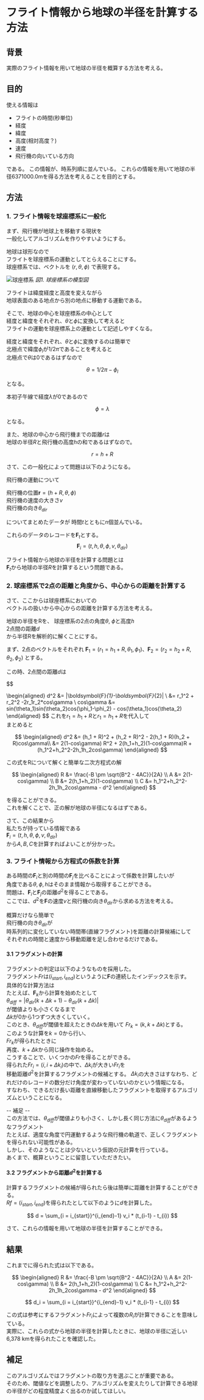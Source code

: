 # フライト情報から地球の半径を計算する方法

## 背景
実際のフライト情報を用いて地球の半径を概算する方法を考える。


## 目的


使える情報は

- フライトの時間(秒単位)
- 経度
- 緯度
- 高度(相対高度？)
- 速度
- 飛行機の向いている方向

である。
この情報が、時系列順に並んでいる。
これらの情報を用いて地球の半径6371000.0mを得る方法を考えることを目的とする。

## 方法
### 1. フライト情報を球座標系に一般化
まず、飛行機が地球上を移動する現状を<br>
一般化してアルゴリズムを作りやすいようにする。

地球は球形なので<br>
フライトを球座標系の運動としてとらえることにする。<br>
球座標系では、ベクトルを
$(r, \theta, \phi)$
で表現する。

![球座標系](./Resources/球座標系.png)
*図1. 球座標系の模型図*

フライトは緯度経度と高度を変えながら<br>
地球表面のある地点から別の地点に移動する運動である。

そこで、地球の中心を球座標系の中心として<br>
経度と緯度をそれぞれ、$\theta$と$\phi$に変換して考えると<br>
フライトの運動を球座標系上の運動として記述しやすくなる。

経度と緯度をそれぞれ、$\theta$と$\phi$に変換するのは簡単で<br>
北極点で緯度${\phi}_l$が$1/2 \pi$であることを考えると<br>
北極点で$\theta$は0であるはずなので

$$
\theta = 1/2 \pi - {\phi}_l
$$

となる。

本初子午線で経度$\lambda$が0であるので

$$
\phi = \lambda
$$

となる。


また、地球の中心から飛行機までの距離$r$は<br>
地球の半径$R$と飛行機の高度$h$の和であるはずなので。

$$
r = h + R
$$

さて、この一般化によって問題は以下のようになる。

飛行機の運動について<br>

飛行機の位置$\boldsymbol{r} = (h+R, \theta, \phi)$<br>
飛行機の速度の大きさ$v$<br>
飛行機の向き$\theta_{dir}$<br>

についてまとめたデータが
時間$t$とともにn個並んでいる。

これらのデータのレコードを$\boldsymbol{F}_{t}$とする。
$$
\boldsymbol{F}_{i} = (t, h, \theta, \phi, v, \theta_{dir})
$$

フライト情報から地球の半径を計算する問題とは<br>
$\boldsymbol{F}_{t}$から地球の半径$R$を計算するという問題である。


### 2. 球座標系で2点の距離と角度から、中心からの距離を計算する

さて、ここからは球座標系においての<br>
ベクトルの扱いから中心からの距離を計算する方法を考える。<br>

地球の半径をRを、
球座標系の2点の角度$\theta$, $\phi$と高度$h$<br>
2点間の距離$d$<br>
から半径Rを解析的に解くことにする。<br>

まず、2点のベクトルをそれぞれ
$\boldsymbol{F}_{1}=(r_1 = h_1 + R, \theta_1, \phi_1)$、$\boldsymbol{F}_{2}=(r_2 = h_2 + R, \theta_2, \phi_2)$
とする。

この時、2点間の距離$d$は<br>

$$

\begin{aligned}
d^2 &= |\boldsymbol{F}_{1}-\boldsymbol{F}_{2}| \\
&= r_1^2 + r_2^2 -2r_1r_2*cos\gamma \\
cos\gamma &= sin(\theta_1)sin(\theta_2)cos(\phi_1-\phi_2) - cos(\theta_1)cos(\theta_2)
\end{aligned}
$$
これを$r_1 = h_1 + R$と$r_1 = h_1 + R$を代入して<br>
まとめると

$$
\begin{aligned}
d^2 &= (h_1 + R)^2 + (h_2 + R)^2 - 2(h_1 + R)(h_2 + R)cos\gamma\\
&= 2(1-cos\gamma) R^2 + 2(h_1+h_2)(1-cos\gamma)R + (h_1^2+h_2^2-2h_1h_2cos\gamma)
\end{aligned}
$$

この式をRについて解くと簡単な二次方程式の解

$$
\begin{aligned}
R &= \frac{-B \pm \sqrt{B^2 - 4AC}}{2A} \\
A &= 2(1-cos\gamma) \\
B &= 2(h_1+h_2)(1-cos\gamma) \\
C &= h_1^2+h_2^2-2h_1h_2cos\gamma - d^2
\end{aligned}
$$

を得ることができる。<br>
これを解くことで、正の解が地球の半径になるはずである。

さて、この結果から<br>
私たちが持っている情報である<br>
$\boldsymbol{F}_{i} = (t, h, \theta, \phi, v, \theta_{dir})$<br>
から$A,B,C$を計算すればよいことが分かった。

### 3. フライト情報から方程式の係数を計算
ある時間の$\boldsymbol{F}_{i}$と別の時間の$\boldsymbol{F}_{j}$を比べることによって係数を計算したいが<br>
角度である$\theta,\phi,h$はそのまま情報から取得することができる。<br>
問題は、$\boldsymbol{F}_{i}$と$\boldsymbol{F}_{j}$の距離$d^2$を得ることである。<br>
ここでは、$d^2$を$\boldsymbol{F}$の速度$v$と飛行機の向き$\theta_{dir}$から求める方法を考える。<br>

概算だけなら簡単で<br>
飛行機の向き$\theta_{dir}$が<br>
時系列的に変化していない時間帯(直線フラグメント)を距離の計算候補にして<br>
それぞれの時間と速度から移動距離を足し合わせるだけである。

#### 3.1 フラグメントの計算
フラグメントの判定は以下のようなものを採用した。<br>
フラグメント$Fr$は$(i_{start}, i_{end})$というように$\boldsymbol{F}$の連続したインデックスを示す。<br>
具体的な計算方法は<br>
たとえば、$\boldsymbol{F}_{k}$から計算を始めたとして<br>
$\theta_{diff} = |\theta_{dir}(k+\Delta k + 1)-\theta_{dir}(k+\Delta k)|$<br>
が閾値よりも小さくなるまで<br>
$\Delta k$が0から1つずつ大きくしていく。<br>
このとき、$\theta_{diff}$が閾値を超えたときの$\Delta k$を用いて
$Fr_k=(k, k+\Delta k)$とする。<br>
このような計算を$k=0$から行い、<br>
$Fr_k$が得られたときに<br>
再度、$k+\Delta k$から同じ操作を始める。<br>
こうすることで、いくつかの$Fr$を得ることができる。<br>
得られた$Fr_i = (i, i+\Delta k_i)$の中で、$\Delta k_i$が大きい$Fr_i$を<br>
移動距離$d^2$を計算するフラグメントの候補とする。
$\Delta k_i$の大きさはすなわち、どれだけのレコードの数分だけ角度が変わっていないのかという情報になる。<br>
すなわち、できるだけ長い距離を直線移動したフラグメントを取得するアルゴリズムということになる。

-- 補足 --<br>
この方法では、$\theta_{diff}$が閾値よりも小さく、しかし長く同じ方法に$\theta_{diff}$があるようなフラグメント<br>
たとえば、適度な角度で円運動するような飛行機の軌道で、正しくフラグメントを得られない可能性がある。<br>
しかし、そのようなことは少ないという仮説の元計算を行っている。<br>
あくまで、概算ということに留意していただきたい。<br>
#### 3.2 フラグメントから距離$d^2$を計算する
計算するフラグメントの候補が得られたら後は簡単に距離を計算することができる。<br>
$Rf=(i_{start}, i_{end})$を得られたとして以下のように$d$を計算した。<br>

$$
d = \sum_{i = i_{start}}^{i_{end}-1} v_i * (t_{i-1} - t_{i}) 
$$

さて、これらの情報を用いて地球の半径を計算することができる。

## 結果

これまでに得られた式は以下である。<br>

$$
\begin{aligned}
R &= \frac{-B \pm \sqrt{B^2 - 4AC}}{2A} \\
A &= 2(1-cos\gamma) \\
B &= 2(h_1+h_2)(1-cos\gamma) \\
C &= h_1^2+h_2^2-2h_1h_2cos\gamma - d^2
\end{aligned}
$$

$$
d_i = \sum_{i = i_{start}}^{i_{end}-1} v_i * (t_{i-1} - t_{i}) 
$$

この式は参考にするフラグメント$Fr_i$によって複数の$R_i$が計算できることを意味している。<br>
実際に、これらの式から地球の半径を計算したときに、地球の半径に近しい6,378 kmを得られたことを確認した。

## 補足
このアルゴリズムではフラグメントの取り方を選ぶことが重要である。<br>
そのため、閾値などを調整したり、アルゴリズムを変えたりして計算できる地球の半径がどの程度精度よく出るのか試してほしい。
